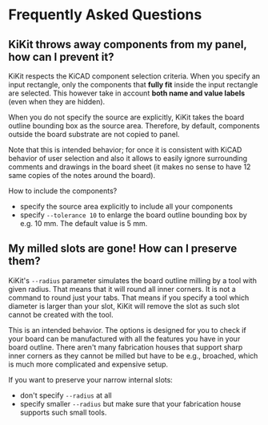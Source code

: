 # Frequently Asked Questions

## KiKit throws away components from my panel, how can I prevent it?

KiKit respects the KiCAD component selection criteria. When you specify an input
rectangle, only the components that **fully fit** inside the input rectangle are
selected. This however take in account **both name and value labels** (even when
they are hidden).

When you do not specify the source are explicitly, KiKit takes the board outline
bounding box as the source area. Therefore, by default, components outside the
board substrate are not copied to panel.

Note that this is intended behavior; for once it is consistent with KiCAD
behavior of user selection and also it allows to easily ignore surrounding
comments and drawings in the board sheet (it makes no sense to have 12 same
copies of the notes around the board).

How to include the components?
- specify the source area explicitly to include all your components
- specify `--tolerance 10` to enlarge the board outline bounding box by e.g. 10
  mm. The default value is 5 mm.

## My milled slots are gone! How can I preserve them?

KiKit's `--radius` parameter simulates the board outline milling by a tool with
given radius. That means that it will round all inner corners. It is not a
command to round just your tabs. That means if you specify a tool which diameter
is larger than your slot, KiKit will remove the slot as such slot cannot be
created with the tool.

This is an intended behavior. The options is designed for you to check if your
board can be manufactured with all the features you have in your board outline.
There aren't many fabrication houses that support sharp inner corners as they
cannot be milled but have to be e.g., broached, which is much more complicated
and expensive setup.

If you want to preserve your narrow internal slots:
- don't specify `--radius` at all
- specify smaller `--radius` but make sure that your fabrication house supports
  such small tools.